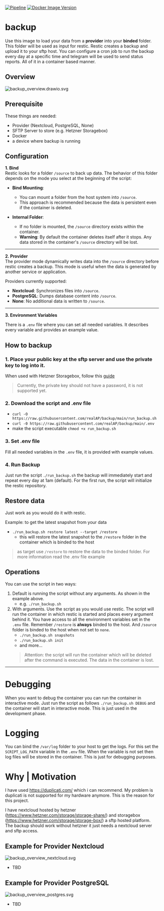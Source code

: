 [![Pipeline](https://github.com/realAP/backup/actions/workflows/pipeline.yml/badge.svg?branch=main)](https://github.com/realAP/backup/actions/workflows/pipeline.yml)
[![Docker Image Version](https://img.shields.io/docker/v/devp1337/backup?sort=semver)](https://hub.docker.com/r/devp1337/backup)
# backup
Use this image to load your data from a **provider** into your **binded** folder. This folder will be used as input for restic. Restic creates a backup and upload it to your sftp host.
You can configure a cron job to run the backup every day at a specific time and telegram will be used to send status reports.
All of it in a container based manner.

## Overview
![backup_overview.drawio.svg](resources/backup_overview.svg)

## Prerequisite
These things are needed:
* Provider (Nextcloud, PostgreSQL, None)
* SFTP Server to store (e.g. Hetzner Storagebox)
* Docker
* a device where backup is running

## Configuration
**1. Bind**  
Restic looks for a folder `/source` to back up data. The behavior of this folder depends on the mode you select at the beginning of the script:

- **Bind Mounting**:
    - You can mount a folder from the host system into `/source`.
    - This approach is recommended because the data is persistent even if the container is deleted.

- **Internal Folder**:
    - If no folder is mounted, the `/source` directory exists within the container.
    - **Warning**: By default the container deletes itself after it stops. Any data stored in the container's `/source` directory will be lost.
---
**2. Provider**  
The provider mode dynamically writes data into the `/source` directory before restic creates a backup. This mode is useful when the data is generated by another service or application.

Providers currently supported:
- **Nextcloud**: Synchronizes files into `/source`.
- **PostgreSQL**: Dumps database content into `/source`.
- **None**: No additional data is written to `/source`.

---
**3. Environment Variables**

There is a `.env` file where you can set all needed variables.
It describes every variable and provides an example value.


## How to backup
### 1. Place your public key at the sftp server and use the private key to log into it.
When used with Hetzner Storagebox, follow this [guide](https://docs.hetzner.com/storage/storage-box/backup-space-ssh-keys)
> Currently, the private key should not have a password, it is not supported yet.

### 2. Download the script and .env file
* `curl -O https://raw.githubusercontent.com/realAP/backup/main/run_backup.sh`
* `curl -0 https://raw.githubusercontent.com/realAP/backup/main/.env`
* make the script executable `chmod +x run_backup.sh`

### 3. Set .env file
Fill all needed variables in the `.env` file, it is provided with example values.

### 4. Run Backup
Just run the script `./run_backup.sh` the backup will immediately start and repeat every day at 1am (default).
For the first run, the script will initialize the restic repository.

## Restore data
Just work as you would do it with restic.

Example: to get the latest snapshot from your data
* `./run_backup.sh restore latest --target /restore`
  * this will restore the latest snapshot to the `/restore` folder in the container which is binded to the host
> as target use `/restore` to restore the data to the binded folder. For more information read the .env file example


## Operations
You can use the script in two ways:
1. Default is running the script without any arguments. As shown in the example above.
    * e.g. `./run_backup.sh`
1. With arguments. Use the script as you would use restic. The script will run the container in which restic is started and places every argument behind it.
   You have access to all the environment variables set in the `.env` file. Remember `/restore` is **always** binded to the host. And `/source` folder is binded to the host when not set to `none`.
    * `./run_backup.sh snapshots`
    * `./run_backup.sh init`
    * and more...
    >  Attention: the script will run the container which will be deleted after the command is executed. The data in the container is lost.

---
# Debugging
When you want to debug the container you can run the container in interactive mode.
Just run the script as follows `./run_backup.sh DEBUG` and the container will start in interactive mode.
This is just used in the development phase.

# Logging
You can bind the `/var/log` folder to your host to get the logs. For this set the `SCRIPT_LOG_PATH` variable in the `.env` file.
When the variable is not set then log files will be stored in the container.
This is just for debugging purposes.

# Why | Motivation
I have used https://duplicati.com/ which i can recommend. 
My problem is duplicati is not supported for my hardware anymore.
This is the reason for this project.

I have nextcloud hosted by hetzner (https://www.hetzner.com/storage/storage-share/) and storagebox (https://www.hetzner.com/storage/storage-box/) a sftp hosted platform.
The backup should work without hetzner it just needs a nextcloud server and sftp access.

## Example for Provider Nextcloud
![backup_overview_nextcloud.svg](resources/backup_overview_nextcloud.svg)
* TBD

## Example for Provider PostgreSQL
![backup_overview_postgres.svg](resources/backup_overview_postgres.svg)
* TBD

